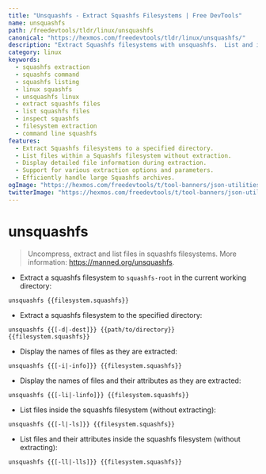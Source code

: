 ```yaml
---
title: "Unsquashfs - Extract Squashfs Filesystems | Free DevTools"
name: unsquashfs
path: /freedevtools/tldr/linux/unsquashfs
canonical: "https://hexmos.com/freedevtools/tldr/linux/unsquashfs/"
description: "Extract Squashfs filesystems with unsquashfs.  List and inspect files within Squashfs archives without extraction. Free online tool, no registration required."
category: linux
keywords:
  - squashfs extraction
  - squashfs command
  - squashfs listing
  - linux squashfs
  - unsquashfs linux
  - extract squashfs files
  - list squashfs files
  - inspect squashfs
  - filesystem extraction
  - command line squashfs
features:
  - Extract Squashfs filesystems to a specified directory.
  - List files within a Squashfs filesystem without extraction.
  - Display detailed file information during extraction.
  - Support for various extraction options and parameters.
  - Efficiently handle large Squashfs archives.
ogImage: "https://hexmos.com/freedevtools/t/tool-banners/json-utilities-banner.png"
twitterImage: "https://hexmos.com/freedevtools/t/tool-banners/json-utilities-banner.png"
---
```


# unsquashfs

> Uncompress, extract and list files in squashfs filesystems.
> More information: <https://manned.org/unsquashfs>.

- Extract a squashfs filesystem to `squashfs-root` in the current working directory:

`unsquashfs {{filesystem.squashfs}}`

- Extract a squashfs filesystem to the specified directory:

`unsquashfs {{[-d|-dest]}} {{path/to/directory}} {{filesystem.squashfs}}`

- Display the names of files as they are extracted:

`unsquashfs {{[-i|-info]}} {{filesystem.squashfs}}`

- Display the names of files and their attributes as they are extracted:

`unsquashfs {{[-li|-linfo]}} {{filesystem.squashfs}}`

- List files inside the squashfs filesystem (without extracting):

`unsquashfs {{[-l|-ls]}} {{filesystem.squashfs}}`

- List files and their attributes inside the squashfs filesystem (without extracting):

`unsquashfs {{[-ll|-lls]}} {{filesystem.squashfs}}`
